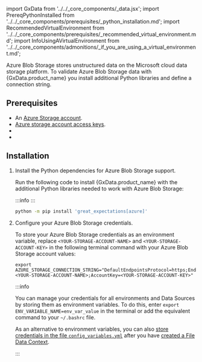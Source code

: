 import GxData from '../../_core_components/_data.jsx';
import PrereqPythonInstalled from '../../_core_components/prerequisites/_python_installation.md';
import RecommendedVirtualEnvironment from '../../_core_components/prerequisites/_recommended_virtual_environment.md';
import InfoUsingAVirtualEnvironment from '../../_core_components/admonitions/_if_you_are_using_a_virtual_environment.md';

Azure Blob Storage stores unstructured data on the Microsoft cloud data storage platform. To validate Azure Blob Storage data with {GxData.product_name} you install additional Python libraries and define a connection string.

## Prerequisites

- An [Azure Storage account](https://docs.microsoft.com/en-us/azure/storage). 
- [Azure storage account access keys](https://docs.microsoft.com/en-us/azure/storage/common/storage-account-keys-manage?tabs=azure-portal).
- <PrereqPythonInstalled/>
- <RecommendedVirtualEnvironment/>

## Installation
  
1. Install the Python dependencies for Azure Blob Storage support.

   Run the following code to install {GxData.product_name} with the additional Python libraries needed to work with Azure Blob Storage:

   :::info
   <InfoUsingAVirtualEnvironment/>
   :::

   ```bash title="Terminal input"
   python -m pip install 'great_expectations[azure]'
   ```

3. Configure your Azure Blob Storage credentials.

   To store your Azure Blob Storage credentials as an environment variable, replace `<YOUR-STORAGE-ACCOUNT-NAME>` and `<YOUR-STORAGE-ACCOUNT-KEY>` in the following terminal command with your Azure Blob Storage account values:

   ```title="Terminal input"
   export AZURE_STORAGE_CONNECTION_STRING="DefaultEndpointsProtocol=https;EndpointSuffix=core.windows.net;AccountName=<YOUR-STORAGE-ACCOUNT-NAME>;AccountKey=<YOUR-STORAGE-ACCOUNT-KEY>"
   ```

   :::info

   You can manage your credentials for all environments and Data Sources by storing them as environment variables.  To do this, enter `export ENV_VARIABLE_NAME=env_var_value` in the terminal or add the equivalent command to your `~/.bashrc` file.
  
   As an alternative to environment variables, you can also [store credentials in the file `config_variables.yml`](/core/configure_project_settings/configure_credentials/configure_credentials.md) after you have [created a File Data Context](/core/set_up_a_gx_environment/create_a_data_context.md?context-type=file#create-a-file-data-context).

   :::
